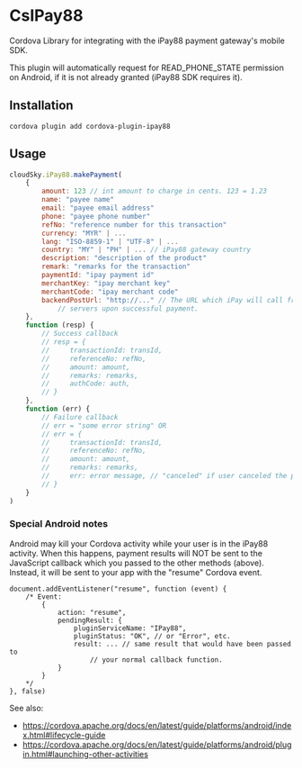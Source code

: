 CsIPay88
========

Cordova Library for integrating with the iPay88 payment gateway's mobile SDK.

This plugin will automatically request for READ_PHONE_STATE permission on
Android, if it is not already granted (iPay88 SDK requires it).


Installation
------------

`cordova plugin add cordova-plugin-ipay88`

Usage
-----

```javascript
cloudSky.iPay88.makePayment(
    {
        amount: 123 // int amount to charge in cents. 123 = 1.23
        name: "payee name"
        email: "payee email address"
        phone: "payee phone number"
        refNo: "reference number for this transaction"
        currency: "MYR" | ...
        lang: "ISO-8859-1" | "UTF-8" | ...
        country: "MY" | "PH" | ... // iPay88 gateway country
        description: "description of the product"
        remark: "remarks for the transaction"
        paymentId: "ipay payment id"
        merchantKey: "ipay merchant key"
        merchantCode: "ipay merchant code"
        backendPostUrl: "http://..." // The URL which iPay will call from their
            // servers upon successful payment.
    },
    function (resp) {
        // Success callback
        // resp = {
        //     transactionId: transId,
        //     referenceNo: refNo,
        //     amount: amount,
        //     remarks: remarks,
        //     authCode: auth,
        // }
    },
    function (err) {
        // Failure callback
        // err = "some error string" OR
        // err = {
        //     transactionId: transId,
        //     referenceNo: refNo,
        //     amount: amount,
        //     remarks: remarks,
        //     err: error message, // "canceled" if user canceled the payment.
        // }
    }
)
```

### Special Android notes

Android may kill your Cordova activity while your user is in the iPay88 activity.
When this happens, payment results will NOT be sent to the JavaScript callback
which you passed to the other methods (above). Instead, it will be sent to your
app with the "resume" Cordova event.

```javacript
document.addEventListener("resume", function (event) {
    /* Event:
        {
            action: "resume",
            pendingResult: {
                pluginServiceName: "IPay88",
                pluginStatus: "OK", // or "Error", etc.
                result: ... // same result that would have been passed to
                    // your normal callback function.
            }
        }
    */
}, false)
```

See also:

- https://cordova.apache.org/docs/en/latest/guide/platforms/android/index.html#lifecycle-guide
- https://cordova.apache.org/docs/en/latest/guide/platforms/android/plugin.html#launching-other-activities
